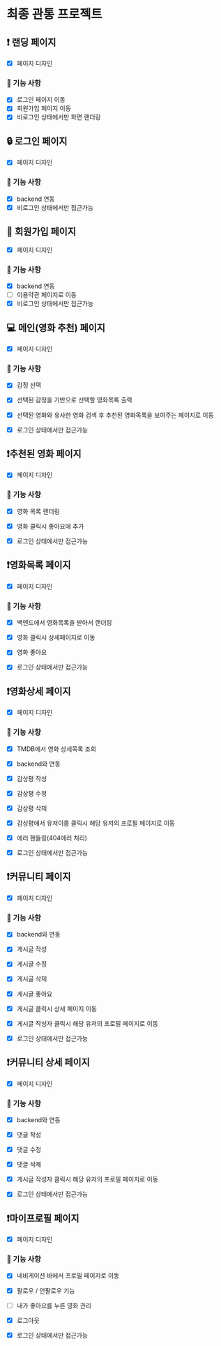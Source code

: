 # 최종 관통 프로젝트

## ❗️ 랜딩 페이지

- [x] 페이지 디자인

### 🚀 기능 사항

- [x] 로그인 페이지 이동
- [x] 회원가입 페이지 이동
- [x] 비로그인 상태에서만 화면 랜더링

## 🔒 로그인 페이지

- [x] 페이지 디자인

### 🚀 기능 사항

- [x] backend 연동
- [x] 비로그인 상태에서만 접근가능

## 🔏 회원가입 페이지

- [x] 페이지 디자인

### 🚀 기능 사항

- [x] backend 연동
- [ ] 이용약관 페이지로 이동
- [x] 비로그인 상태에서만 접근가능

## 💻 메인(영화 추천) 페이지

- [x] 페이지 디자인

### 🚀 기능 사항

- [x] 감정 선택
- [x] 선택된 감정을 기반으로 선택할 영화목록 출력
- [x] 선택된 영화와 유사한 영화 검색 후 추천된 영화목록을 보여주는 페이지로 이동

- [x] 로그인 상태에서만 접근가능

## ❗️추천된 영화 페이지

- [x] 페이지 디자인

### 🚀 기능 사항

- [x] 영화 목록 랜더링
- [x] 영화 클릭시 좋아요에 추가

- [x] 로그인 상태에서만 접근가능

## ❗️영화목록 페이지

- [x] 페이지 디자인

### 🚀 기능 사항

- [x] 백엔드에서 영화목록을 받아서 랜더링
- [x] 영화 클릭시 상세페이지로 이동
- [x] 영화 좋아요

- [x] 로그인 상태에서만 접근가능

## ❗️영화상세 페이지

- [x] 페이지 디자인

### 🚀 기능 사항

- [x] TMDB에서 영화 상세목록 조회
- [x] backend와 연동
- [x] 감상평 작성
- [x] 감상평 수정
- [x] 감상평 삭제
- [x] 감상평에서 유저이름 클릭시 해당 유저의 프로필 페이지로 이동

- [x] 에러 핸들링(404에러 처리)
- [x] 로그인 상태에서만 접근가능

## ❗️커뮤니티 페이지

- [x] 페이지 디자인

### 🚀 기능 사항

- [x] backend와 연동
- [x] 게시글 작성
- [x] 게시글 수정
- [x] 게시글 삭제
- [x] 게시글 좋아요
- [x] 게시글 클릭시 상세 페이지 이동
- [x] 게시글 작성자 클릭시 해당 유저의 프로필 페이지로 이동

- [x] 로그인 상태에서만 접근가능

## ❗️커뮤니티 상세 페이지

- [x] 페이지 디자인

### 🚀 기능 사항

- [x] backend와 연동
- [x] 댓글 작성
- [x] 댓글 수정
- [x] 댓글 삭제
- [x] 게시글 작성자 클릭시 해당 유저의 프로필 페이지로 이동

- [x] 로그인 상태에서만 접근가능

## ❗️마이프로필 페이지

- [x] 페이지 디자인

### 🚀 기능 사항

- [x] 네비게이션 바에서 프로필 페이지로 이동
- [x] 팔로우 / 언팔로우 기능
- [ ] 내가 좋아요를 누른 영화 관리
- [x] 로그아웃

- [x] 로그인 상태에서만 접근가능
